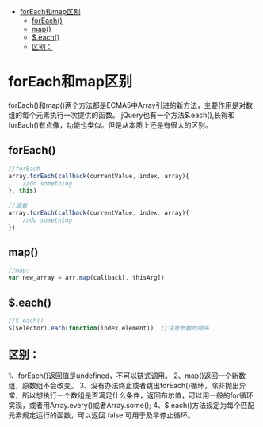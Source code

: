 <!--
 * @Descripttion: 
 * @version: 
 * @Author: matias tang
 * @Date: 2020-09-17 17:18:36
 * @LastEditors: matias tang
 * @LastEditTime: 2020-09-17 17:21:12
-->
<!-- TOC -->

- [forEach和map区别](#foreach和map区别)
  - [forEach()](#foreach)
  - [map()](#map)
  - [$.each()](#each)
  - [区别：](#区别)

<!-- /TOC -->
# forEach和map区别

forEach()和map()两个方法都是ECMA5中Array引进的新方法，主要作用是对数组的每个元素执行一次提供的函数。
jQuery也有一个方法$.each(),长得和forEach()有点像，功能也类似。但是从本质上还是有很大的区别。

## forEach()

```js
//forEach
array.forEach(callback(currentValue, index, array){
    //do something
}, this)
 
//或者
array.forEach(callback(currentValue, index, array){
    //do something
})
```

## map()
```js
//map:
var new_array = arr.map(callback[, thisArg])　
```

## $.each()

```js
//$.each()
$(selector).each(function(index,element))  //注意参数的顺序
```

## 区别：

1、forEach()返回值是undefined，不可以链式调用。
2、map()返回一个新数组，原数组不会改变。
3、没有办法终止或者跳出forEach()循环，除非抛出异常，所以想执行一个数组是否满足什么条件，返回布尔值，可以用一般的for循环实现，或者用Array.every()或者Array.some();
4、$.each()方法规定为每个匹配元素规定运行的函数，可以返回 false 可用于及早停止循环。